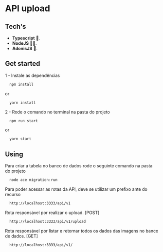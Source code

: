 # API upload

## Tech's

  - **Typescript** :large_blue_circle:.
  - **NodeJS** :man_technologist:.
  - **AdonisJS** :high_brightness:.

## Get started

1 - Instale as dependências

```bash
  npm install
```
or 
 
```bash
  yarn install
```
 
2 - Rode o comando no terminal na pasta do projeto

```bash
  npm run start
```

or 

```bash
  yarn start
```

## Using

Para criar a tabela no banco de dados rode o seguinte comando na pasta do projeto
```bash
  node ace migration:run
```

Para poder acessar as rotas da API, deve se utilizar um prefixo ante do recurso
```bash
  http://localhost:3333/api/v1
```

Rota responsável por realizar o upload. [POST]

```bash
  http://localhost:3333/api/v1/upload
```


Rota responsável por listar e retornar todos os dados das imagens no banco de dados. [GET]

```bash
  http://localhost:3333/api/v1/
```

